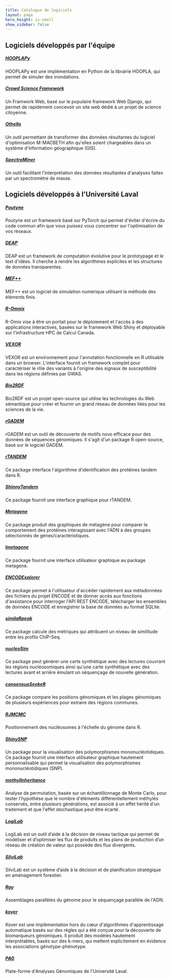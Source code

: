 ```yaml
---
title: Catalogue de logiciels
layout: page
hero_height: is-small
show_sidebar: false
---
```


## Logiciels développés par l'équipe
<div class="ulaval-cards">
  <div class="card">
    <div class="card-content">
        <a href="https://github.com/ulaval-rs/HOOPLApy"><h5>HOOPLAPy</h5></a>
        HOOPLAPy est une implémentation en Python de la librairie HOOPLA, qui permet de simuler des inondations.
    </div>
  </div>
  <div class="card">
    <div class="card-content">
      <a href="https://github.com/ulaval-rs/"><h5>Crowd Science Framework</h5></a>
      Un Framwork Web, basé sur le populaire framework Web Django, qui permet de rapidement concevoir un site web dédié à un projet de science citoyenne.
    </div>
  </div>
  <div class="card">
    <div class="card-content">
      <a href="https://github.com/ulaval-rs/othello"><h5>Othello</h5></a>
      Un outil permettant de transformer des données résultantes du logiciel d'optimisation M-MACBETH afin qu'elles soient chargeables dans un système d'information géographique (GIS).
    </div>
  </div>
  <div class="card">
    <div class="card-content">
      <a href="https://github.com/ulaval-rs/"><h5>SpectroMiner</h5></a>
      Un outil facilitant l'interprétation des données résultantes d'analyses faites par un spectromètre de masse.
    </div>
  </div>
</div>


## Logiciels développés à l'Université Laval
<div class="ulaval-cards">
  <div class="card">
    <div class="card-content">
        <a href="https://github.com/GRAAL-Research/poutyne"><h5>Poutyne</h5></a>
        Poutyne est un framework basé sur PyTorch qui permet d'éviter d'écrire du code commun afin que vous puissez vous concentrer sur l'optimisation de vos réseaux.
    </div>
  </div>
  <div class="card">
    <div class="card-content">
        <a href="https://github.com/DEAP/deap"><h5>DEAP</h5></a>
        DEAP est un framework de computation évolutive pour le prototypage et le test d'idées.
        Il cherche à rendre les algorithmes explicites et les structures de données transparentes.
    </div>
  </div>
  <div class="card">
    <div class="card-content">
        <a href="https://giref.ulaval.ca/"><h5>MEF++</h5></a>
        MEF++ est un logiciel de simulation numérique utilisant la méthode des éléments finis.
    </div>
  </div>
  <div class="card">
    <div class="card-content">
        <a href="http://romix.genome.ulaval.ca/"><h5>R-Omnix</h5></a>
        R-Omix vise à être un portail pour le déploiement et l'accès à des applications interactives, basées
        sur le framework Web Shiny et déployable sur l'infrastructure HPC de Calcul Canada.
    </div>
  </div>
  <div class="card">
    <div class="card-content">
        <a href="http://romix.genome.ulaval.ca/vexor/"><h5>VEXOR</h5></a>
        VEXOR est un environnement pour l'annotation fonctionnelle en R utilisable dans un browser.
        L'interface fournit un framework complet pour caractériser le rôle des variants à l'origine
        des signaux de susceptibilité dans les régions définies par GWAS.
    </div>
  </div>
  <div class="card">
    <div class="card-content">
        <a href="https://bio2rdf.org/"><h5>Bio2RDF</h5></a>
        Bio2RDF est un projet open-source qui utilise les technologies du Web sémantique
        pour créer et fournir un grand réseau de données liées pour les sciences de la vie.
    </div>
  </div>
  <div class="card">
    <div class="card-content">
        <a href="http://www.bioconductor.org/packages/devel/bioc/html/rGADEM.html"><h5>rGADEM</h5></a>
        rGADEM est un outil de découverte de motifs novo efficace pour des données de séquences génomiques.
        Il s'agit d'un package R open-source, basé sur le logiciel GADEM.
    </div>
  </div>
  <!-- 
    <div class="card">
        <div class="card-content">
            <a href="http://www.bioconductor.org/packages/devel/bioc/html/rMAT.html"><h5>rMAT</h5></a>
        </div>
    </div>
  -->
  <div class="card">
    <div class="card-content">
        <a href="https://github.com/CharlesJB/rTANDEM"><h5>rTANDEM</h5></a>
        Ce package interface l'algorithme d'identification des protéines tandem dans R. 
    </div>
  </div>
  <div class="card">
    <div class="card-content">
        <a href="http://www.bioconductor.org/packages/devel/bioc/html/shinyTANDEM.html"><h5>ShinnyTandem</h5></a>
        Ce package fournit une interface graphique pour rTANDEM.
    </div>
  </div>
  <div class="card">
    <div class="card-content">
        <a href="http://bioconductor.org/packages/metagene"><h5>Metagene</h5></a>
        Ce package produit des graphiques de métagène pour comparer le comportement des protéines interagissant avec
        l'ADN à des groupes sélectionnés de gènes/caractéristiques. 
    </div>
  </div>
  <div class="card">
    <div class="card-content">
        <a href="http://bioconductor.org/packages/Imetagene"><h5>Imetagene</h5></a>
        Ce package fournit une interface utilisateur graphique au package metagene.
    </div>
  </div>
  <div class="card">
    <div class="card-content">
        <a href="http://bioconductor.org/packages/ENCODExplorer"><h5>ENCODExplorer</h5></a>
        Ce package permet à l'utilisateur d'accéder rapidement aux métadonnées des fichiers du projet ENCODE et
        de donner accès aux fonctions d'assistance pour interroger l'API REST ENCODE, télécharger les ensembles
        de données ENCODE et enregistrer la base de données au format SQLite.
    </div>
  </div>
  <div class="card">
    <div class="card-content">
        <a href="http://bioconductor.org/packages/similaRpeak"><h5>similaRpeak</h5></a>
        Ce package calcule des métriques qui attribuent un niveau de similitude entre les profils ChIP-Seq.
    </div>
  </div>
  <div class="card">
    <div class="card-content">
        <a href="http://bioconductor.org/packages/nucleoSim"><h5>nucleoSim</h5></a>
        Ce package peut générer une carte synthétique avec des lectures couvrant les régions nucléosomiques ainsi qu'une
        carte synthétique avec des lectures avant et arrière émulant un séquençage de nouvelle génération.
    </div>
  </div>
  <div class="card">
    <div class="card-content">
        <a href="http://bioconductor.org/packages/consensusSeekeR"><h5>consensusSeekeR</h5></a>
        Ce package compare les positions génomiques et les plages génomiques de plusieurs expériences pour extraire des régions communes.
    </div>
  </div>
  <div class="card">
    <div class="card-content">
        <a href="https://github.com/arnauddroitlab/RJMCMC"><h5>RJMCMC</h5></a>
        Positionnement des nucléosomes à l'échelle du génome dans R.
    </div>
  </div>
  <div class="card">
    <div class="card-content">
        <a href="https://github.com/andronekomimi/ShinySNP"><h5>ShinySNP</h5></a>
        Un package pour la visualisation des polymorphismes mononucléotidiques.
        Ce package fournit une interface utilisateur graphique hautement personnalisable qui permet la visualisation
        des polymorphismes mononucléotidiques (SNP).
    </div>
  </div>
  <div class="card">
    <div class="card-content">
        <a href="https://www.bioconductor.org/packages/3.5/bioc/html/methylInheritance.html"><h5>methylInheritance</h5></a>
        Analyse de permutation, basée sur un échantillonnage de Monte Carlo, pour tester l'hypothèse que le nombre
        d'éléments différentiellement méthylés conservés, entre plusieurs générations, est associé à un effet hérité
        d'un traitement et que l'effet stochastique peut être écarté.
    </div>
  </div>
  <div class="card">
    <div class="card-content">
        <a href="https://www.forac.ulaval.ca/transfert/plateformes/logilab/"><h5>LogiLab</h5></a>
        LogiLab est un outil d’aide à la décision de niveau tactique qui permet de modéliser et d’optimiser les flux
        de produits et les plans de production d’un réseau de création de valeur qui possède des flux divergents.
    </div>
  </div>
  <div class="card">
    <div class="card-content">
        <a href="https://www.forac.ulaval.ca/transfert/plateformes/silvilab/"><h5>SilviLab</h5></a>
        SilviLab est un système d’aide à la décision et de planification stratégique en aménagement forestier.
    </div>
  </div>
  <div class="card">
    <div class="card-content">
        <a href="http://denovoassembler.sourceforge.net/"><h5>Ray</h5></a>
        Assemblages parallèles du génome pour le séquençage parallèle de l'ADN.
    </div>
  </div>
  <div class="card">
    <div class="card-content">
        <a href="http://aldro61.github.io/kover/"><h5>kover</h5></a>
        Kover est une implémentation hors du cœur d'algorithmes d'apprentissage automatique basés sur des règles
        qui a été conçue pour la découverte de biomarqueurs génomiques. Il produit des modèles hautement interprétables,
        basés sur des k-mers, qui mettent explicitement en évidence les associations génotype-phénotype.
    </div>
  </div>
  <div class="card">
    <div class="card-content">
        <a href="https://pag.ibis.ulaval.ca/seq/auth/en/login.php"><h5>PAG</h5></a>
        Plate-forme d'Analyses Génomiques de l'Université Laval.
    </div>
  </div>
</div>

